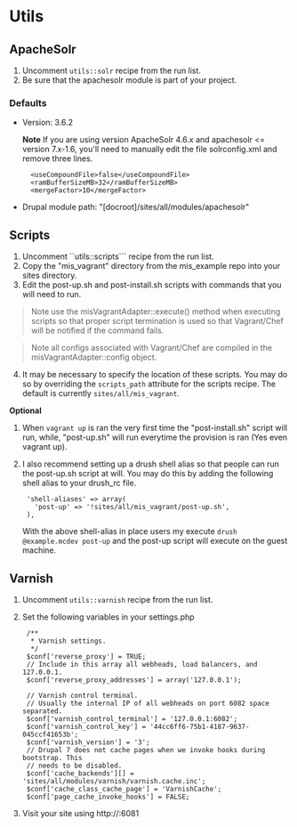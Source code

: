 # Utils

## ApacheSolr

1. Uncomment ```utils::solr``` recipe from the run list.
2. Be sure that the apachesolr module is part of your project.

### Defaults

* Version: 3.6.2

  **Note**
  If you are using version ApacheSolr 4.6.x and apachesolr <= version 7.x-1.6,
  you'll need to manually edit the file solrconfig.xml and remove three lines.

        <useCompoundFile>false</useCompoundFile>
        <ramBufferSizeMB>32</ramBufferSizeMB>
        <mergeFactor>10</mergeFactor>

* Drupal module path: "[docroot]/sites/all/modules/apachesolr"

## Scripts

1. Uncomment ``utils::scripts``` recipe from the run list.
2. Copy the "mis_vagrant" directory from the mis_example repo into your sites directory.
3. Edit the post-up.sh and post-install.sh scripts with commands that you will need to run.

> Note use the misVagrantAdapter::execute() method when executing scripts so that
proper script termination is used so that Vagrant/Chef will be notified if the
command fails.

> Note all configs associated with Vagrant/Chef are compiled in the
misVagrantAdapter::config object.

4. It may be necessary to specify the location of these scripts. You may do so
   by overriding the ```scripts_path``` attribute for the scripts recipe. The default
   is currently ```sites/all/mis_vagrant```.

**Optional**
1. When ```vagrant up``` is ran the very first time the "post-install.sh" script
   will run, while, "post-up.sh" will run everytime the provision is ran (Yes even vagrant up).
2. I also recommend setting up a drush shell alias so that people can run the post-up.sh
   script at will. You may do this by adding the following shell alias to your
   drush_rc file.

        'shell-aliases' => array(
          'post-up' => '!sites/all/mis_vagrant/post-up.sh',
        ),

   With the above shell-alias in place users my execute ```drush @example.mcdev post-up```
   and the post-up script will execute on the guest machine.


## Varnish

1. Uncomment ```utils::varnish``` recipe from the run list.
2. Set the following variables in your settings.php


        /**
         * Varnish settings.
         */
        $conf['reverse_proxy'] = TRUE;
        // Include in this array all webheads, load balancers, and 127.0.0.1.
        $conf['reverse_proxy_addresses'] = array('127.0.0.1');

        // Varnish control terminal.
        // Usually the internal IP of all webheads on port 6082 space separated.
        $conf['varnish_control_terminal'] = '127.0.0.1:6082';
        $conf['varnish_control_key'] = '44cc6ff6-75b1-4187-9637-045ccf41653b';
        $conf['varnish_version'] = '3';
        // Drupal 7 does not cache pages when we invoke hooks during bootstrap. This
        // needs to be disabled.
        $conf['cache_backends'][] = 'sites/all/modules/varnish/varnish.cache.inc';
        $conf['cache_class_cache_page'] = 'VarnishCache';
        $conf['page_cache_invoke_hooks'] = FALSE;


3. Visit your site using http://<host>:6081
